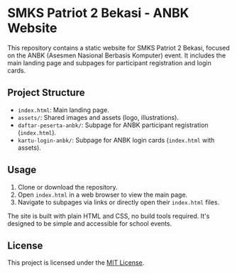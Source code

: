 # SMKS Patriot 2 Bekasi - ANBK Website

This repository contains a static website for SMKS Patriot 2 Bekasi, focused on the ANBK (Asesmen Nasional Berbasis Komputer) event. It includes the main landing page and subpages for participant registration and login cards.

## Project Structure

- `index.html`: Main landing page.
- `assets/`: Shared images and assets (logo, illustrations).
- `daftar-peserta-anbk/`: Subpage for ANBK participant registration (`index.html`).
- `kartu-login-anbk/`: Subpage for ANBK login cards (`index.html` with assets).

## Usage

1. Clone or download the repository.
2. Open `index.html` in a web browser to view the main page.
3. Navigate to subpages via links or directly open their `index.html` files.

The site is built with plain HTML and CSS, no build tools required. It's designed to be simple and accessible for school events.

## License

This project is licensed under the [MIT License](LICENSE).
